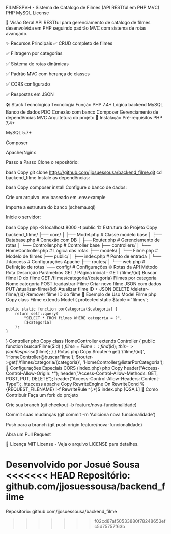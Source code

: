 FILMESPVH - Sistema de Catálogo de Filmes (API RESTful em PHP MVC)
PHP
MySQL
License

📌 Visão Geral
API RESTful para gerenciamento de catálogo de filmes desenvolvida em PHP seguindo padrão MVC com sistema de rotas avançado.

✨ Recursos Principais
✅ CRUD completo de filmes

✅ Filtragem por categorias

✅ Sistema de rotas dinâmicas

✅ Padrão MVC com herança de classes

✅ CORS configurado

✅ Respostas em JSON

🛠 Stack Tecnológica
Tecnologia	Função
PHP 7.4+	Lógica backend
MySQL	Banco de dados
PDO	Conexão com banco
Composer	Gerenciamento de dependências
MVC	Arquitetura do projeto
🚀 Instalação
Pré-requisitos
PHP 7.4+

MySQL 5.7+

Composer

Apache/Nginx

Passo a Passo
Clone o repositório:

bash
Copy
git clone https://github.com/jjosuessousa/backend_filme.git
cd backend_filme
Instale as dependências:

bash
Copy
composer install
Configure o banco de dados:

Crie um arquivo .env baseado em .env.example

Importe a estrutura do banco (schema.sql)

Inicie o servidor:

bash
Copy
php -S localhost:8000 -t public
🏗 Estrutura do Projeto
Copy
backend_filme/
├── core/
│   ├── Model.php          # Classe modelo base
│   ├── Database.php       # Conexão com DB
│   ├── Router.php         # Gerenciamento de rotas
│   └── Controller.php     # Controller base
├── controllers/
│   └── HomeController.php # Lógica das rotas
├── models/
│   └── Filme.php         # Modelo de filmes
├── public/
│   ├── index.php         # Ponto de entrada
│   └── .htaccess         # Configurações Apache
├── routes/
│   └── web.php           # Definição de rotas
└── config/               # Configurações
🌐 Rotas da API
Método	Rota	Descrição	Parâmetros
GET	/	Página inicial	-
GET	/filme/{id}	Buscar filme	ID do filme
GET	/filmes/categoria/{categoria}	Filmes por categoria	Nome categoria
POST	/cadastrar-Filme	Criar novo filme	JSON com dados
PUT	/atualizar-filme/{id}	Atualizar filme	ID + JSON
DELETE	/deletar-filme/{id}	Remover filme	ID do filme
🧩 Exemplo de Uso
Model Filme
php
Copy
class Filme extends Model {
    protected static $table = 'filmes';
    
    public static function porCategoria($categoria) {
        return self::query(
            "SELECT * FROM filmes WHERE categoria = ?", 
            [$categoria]
        );
    }
}
Controller
php
Copy
class HomeController extends Controller {
    public function buscarFilme($id) {
        $filme = Filme::find($id);
        $this->jsonResponse($filme);
    }
}
Rotas
php
Copy
$router->get('/filme/{id}', 'HomeController@buscarFilme');
$router->get('/filmes/categoria/{categoria}', 'HomeController@listarPorCategoria');
🔧 Configurações Especiais
CORS (index.php)
php
Copy
header("Access-Control-Allow-Origin: *");
header("Access-Control-Allow-Methods: GET, POST, PUT, DELETE");
header("Access-Control-Allow-Headers: Content-Type");
.htaccess
apache
Copy
RewriteEngine On
RewriteCond %{REQUEST_FILENAME} !-f
RewriteRule ^(.*)$ index.php [QSA,L]
🤝 Como Contribuir
Faça um fork do projeto

Crie sua branch (git checkout -b feature/nova-funcionalidade)

Commit suas mudanças (git commit -m 'Adiciona nova funcionalidade')

Push para a branch (git push origin feature/nova-funcionalidade)

Abra um Pull Request

📄 Licença
MIT License - Veja o arquivo LICENSE para detalhes.

Desenvolvido por Josué Sousa
<<<<<<< HEAD
Repositório: github.com/jjosuessousa/backend_filme
=======
Repositório: github.com/jjosuessousa/backend_filme
>>>>>>> f02cd87af50533880f78248653efc5d75757f63b
